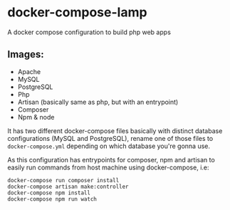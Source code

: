 # docker-compose-lamp
A docker compose configuration to build php web apps

## Images: ##

- Apache 
- MySQL
- PostgreSQL
- Php
- Artisan (basically same as php, but with an entrypoint)
- Composer
- Npm & node

It has two different docker-compose files basically with distinct database configurations (MySQL and PostgreSQL), rename one of those files to ```docker-compose.yml``` depending on which database you're gonna use.

As this configuration has entrypoints for composer, npm and artisan to easily run commands from host machine using docker-compose, i.e:

```
docker-compose run composer install
docker-compose artisan make:controller
docker-compose npm install
docker-compose npm run watch
```
